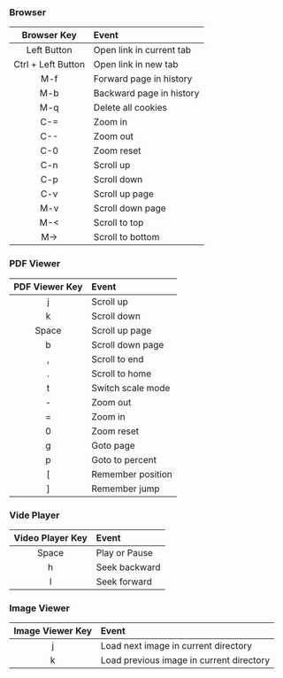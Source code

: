 ### Browser

| Browser Key        | Event                    |
| :-----:            | :----                    |
| Left Button        | Open link in current tab |
| Ctrl + Left Button | Open link in new tab     |
| M-f                | Forward page in history  |
| M-b                | Backward page in history |
| M-q                | Delete all cookies       |
| C-=                | Zoom in                  |
| C--                | Zoom out                 |
| C-0                | Zoom reset               |
| C-n                | Scroll up                |
| C-p                | Scroll down              |
| C-v                | Scroll up page           |
| M-v                | Scroll down page         |
| M-<                | Scroll to top            |
| M->                | Scroll to bottom         |

### PDF Viewer

| PDF Viewer Key | Event             |
| :-----:        | :----             |
| j              | Scroll up         |
| k              | Scroll down       |
| Space          | Scroll up page    |
| b              | Scroll down page  |
| ,              | Scroll to end     |
| .              | Scroll to home    |
| t              | Switch scale mode |
| -              | Zoom out          |
| =              | Zoom in           |
| 0              | Zoom reset        |
| g              | Goto page         |
| p              | Goto to percent   |
| [              | Remember position |
| ]              | Remember jump     |

### Vide Player

| Video Player Key | Event         |
| :-----:          | :----         |
| Space            | Play or Pause |
| h                | Seek backward |
| l                | Seek forward  |

### Image Viewer

| Image Viewer Key | Event                                    |
| :-----:          | :----                                    |
| j                | Load next image in current directory     |
| k                | Load previous image in current directory |
